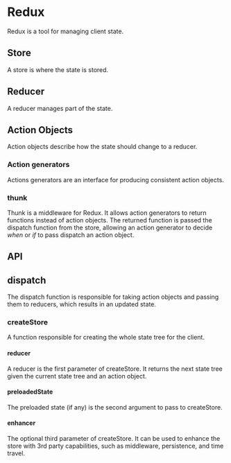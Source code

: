 # Redux

Redux is a tool for managing client state.

## Store

A store is where the state is stored.

## Reducer

A reducer manages part of the state.

## Action Objects

Action objects describe how the state should change to a reducer.

### Action generators

Actions generators are an interface for producing consistent action objects.

### thunk

Thunk is a middleware for Redux. It allows action generators to return functions instead of action objects. The returned function is passed the dispatch function from the store, allowing an action generator to decide *when* or *if* to pass dispatch an action object.


## API

## dispatch

The dispatch function is responsible for taking action objects and passing
them to reducers, which results in an updated state.

### createStore

A function responsible for creating the whole state tree for the client.

#### reducer

A reducer is the first parameter of createStore. It returns the next state tree given the current state tree and an action object.

#### preloadedState

The preloaded state (if any) is the second argument to pass to createStore.

#### enhancer

The optional third parameter of createStore. It can be used to enhance the store with 3rd party capabilities, such as middleware, persistence, and time travel.